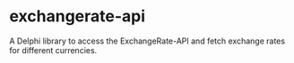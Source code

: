 # exchangerate-api
A Delphi library to access the ExchangeRate-API and fetch exchange rates for different currencies.
